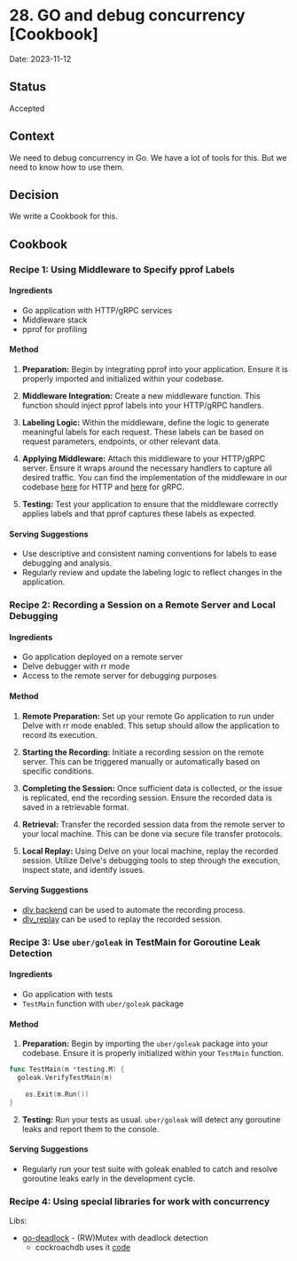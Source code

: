 # 28. GO and debug concurrency [Cookbook]

Date: 2023-11-12

## Status

Accepted

## Context

We need to debug concurrency in Go. 
We have a lot of tools for this. 
But we need to know how to use them.

## Decision

We write a Cookbook for this.

## Cookbook

### Recipe 1: Using Middleware to Specify pprof Labels

#### Ingredients

+ Go application with HTTP/gRPC services
+ Middleware stack
+ pprof for profiling

#### Method

1. **Preparation:** Begin by integrating pprof into your application. Ensure it is properly imported and initialized within your codebase.

2. **Middleware Integration:** Create a new middleware function. This function should inject pprof labels into your HTTP/gRPC handlers.

3. **Labeling Logic:** Within the middleware, define the logic to generate meaningful labels for each request. These labels can be based on request parameters, endpoints, or other relevant data.

4. **Applying Middleware:** Attach this middleware to your HTTP/gRPC server. Ensure it wraps around the necessary handlers to capture all desired traffic. 
    You can find the implementation of the middleware in our codebase [here](../../../internal/pkg/http/middleware/pprof_labels/pprof_labels.go) for HTTP and [here](../../../internal/pkg/rpc/middleware/pprof/server_interceptors.go) for gRPC.

5. **Testing:** Test your application to ensure that the middleware correctly applies labels and that pprof captures these labels as expected.

#### Serving Suggestions

+ Use descriptive and consistent naming conventions for labels to ease debugging and analysis.
+ Regularly review and update the labeling logic to reflect changes in the application.


### Recipe 2: Recording a Session on a Remote Server and Local Debugging

#### Ingredients

+ Go application deployed on a remote server
+ Delve debugger with rr mode
+ Access to the remote server for debugging purposes

#### Method

1. **Remote Preparation:** Set up your remote Go application to run under Delve with rr mode enabled. 
    This setup should allow the application to record its execution.

2. **Starting the Recording:** Initiate a recording session on the remote server. 
    This can be triggered manually or automatically based on specific conditions.

3. **Completing the Session:** Once sufficient data is collected, or the issue is replicated, end the recording session. 
    Ensure the recorded data is saved in a retrievable format.

4. **Retrieval:** Transfer the recorded session data from the remote server to your local machine. 
    This can be done via secure file transfer protocols.

5. **Local Replay:** Using Delve on your local machine, replay the recorded session. 
    Utilize Delve's debugging tools to step through the execution, inspect state, and identify issues.

#### Serving Suggestions

+ [dlv backend](https://github.com/go-delve/delve/blob/master/Documentation/usage/dlv_backend.md) can be used to automate the recording process.
+ [dlv_replay](https://github.com/go-delve/delve/blob/master/Documentation/usage/dlv_replay.md) can be used to replay the recorded session.


### Recipe 3: Use `uber/goleak` in TestMain for Goroutine Leak Detection

#### Ingredients

+ Go application with tests
+ `TestMain` function with `uber/goleak` package

#### Method

1. **Preparation:** Begin by importing the `uber/goleak` package into your codebase. 
    Ensure it is properly initialized within your `TestMain` function.

  ```go
  func TestMain(m *testing.M) {
    goleak.VerifyTestMain(m)
	
	  os.Exit(m.Run())
  }
  ```

2. **Testing:** Run your tests as usual. 
    `uber/goleak` will detect any goroutine leaks and report them to the console.

#### Serving Suggestions

+ Regularly run your test suite with goleak enabled to catch and resolve goroutine leaks early in the development cycle.


### Recipe 4: Using special libraries for work with concurrency

Libs:

+ [go-deadlock](https://github.com/sasha-s/go-deadlock) - (RW)Mutex with deadlock detection
  + cockroachdb uses it [code](https://github.com/cockroachdb/cockroach/blob/master/pkg/util/syncutil/mutex_deadlock.go)
